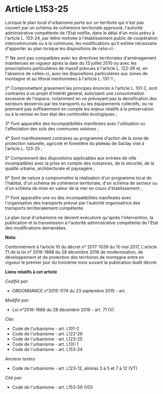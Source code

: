 # Article L153-25

Lorsque le plan local d'urbanisme porte sur un territoire qui n'est pas couvert par un schéma de cohérence territoriale
approuvé, l'autorité administrative compétente de l'Etat notifie, dans le délai d'un mois prévu à l'article L. 153-24, par
lettre motivée à l'établissement public de coopération intercommunale ou à la commune, les modifications qu'il estime
nécessaire d'apporter au plan lorsque les dispositions de celui-ci : 

1° Ne sont pas compatibles avec les directives territoriales d'aménagement maintenues en vigueur après la date du 13 juillet
2010 ou avec les prescriptions particulières de massif prévues à l'article L. 122-26 et, en l'absence de celles-ci, avec les
dispositions particulières aux zones de montagne et au littoral mentionnées à l'article L. 131-1 ; 

2° Compromettent gravement les principes énoncés à l'article L. 101-2, sont contraires à un projet d'intérêt général,
autorisent une consommation excessive de l'espace, notamment en ne prévoyant pas la densification des secteurs desservis par
les transports ou les équipements collectifs, ou ne prennent pas suffisamment en compte les enjeux relatifs à la préservation
ou à la remise en bon état des continuités écologiques ; 

3° Font apparaître des incompatibilités manifestes avec l'utilisation ou l'affectation des sols des communes voisines ; 

4° Sont manifestement contraires au programme d'action de la zone de protection naturelle, agricole et forestière du plateau
de Saclay visé à l'article L. 123-25 ; 

5° Comprennent des dispositions applicables aux entrées de ville incompatibles avec la prise en compte des nuisances, de la
sécurité, de la qualité urbaine, architecturale et paysagère ; 

6° Sont de nature à compromettre la réalisation d'un programme local de l'habitat, d'un schéma de cohérence territoriale,
d'un schéma de secteur ou d'un schéma de mise en valeur de la mer en cours d'établissement ; 

7° Font apparaître une ou des incompatibilités manifestes avec l'organisation des transports prévue par l'autorité
organisatrice des transports territorialement compétente. 

Le plan local d'urbanisme ne devient exécutoire qu'après l'intervention, la publication et la transmission à l'autorité
administrative compétente de l'Etat des modifications demandées.

**Nota:**

Conformément à l’article 10 du décret n° 2017-1039 du 10 mai 2017, L'article 71 de la loi n° 2016-1888 du 28 décembre 2016 de
modernisation, de développement et de protection des territoires de montagne entre en vigueur le premier jour du troisième
mois suivant la publication dudit décret.

**Liens relatifs à cet article**

_Codifié par_:

  - ORDONNANCE n°2015-1174 du 23 septembre 2015 - art.

_Modifié par_:

  - Loi n°2016-1888 du 28 décembre 2016 - art. 71 (V)

_Cite_:

  - Code de l'urbanisme - art. L101-2
  - Code de l'urbanisme - art. L122-26
  - Code de l'urbanisme - art. L123-25
  - Code de l'urbanisme - art. L131-1
  - Code de l'urbanisme - art. L153-24

_Anciens textes_:

  - Code de l'urbanisme - art. L123-12, alinéas 3 à 5 et 7 à 12  (VT)

_Cité par_:

  - Code de l'urbanisme - art. L153-59 (VD)
